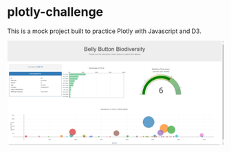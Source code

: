 # plotly-challenge
This is a mock project built to practice Plotly with Javascript and D3.
<p align="center">
  <img src="dashboard.png">
</p>
